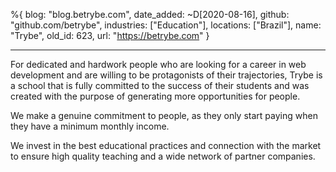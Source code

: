 %{
  blog: "blog.betrybe.com",
  date_added: ~D[2020-08-16],
  github: "github.com/betrybe",
  industries: ["Education"],
  locations: ["Brazil"],
  name: "Trybe",
  old_id: 623,
  url: "https://betrybe.com"
}

---

For dedicated and hardwork people who are looking for a career in web development and are willing to be protagonists of their trajectories, Trybe is a school that is fully committed to the success of their students and was created with the purpose of generating more opportunities for people.

We make a genuine commitment to people, as they only start paying when they have a minimum monthly income.

We invest in the best educational practices and connection with the market to ensure high quality teaching and a wide network of partner companies.
